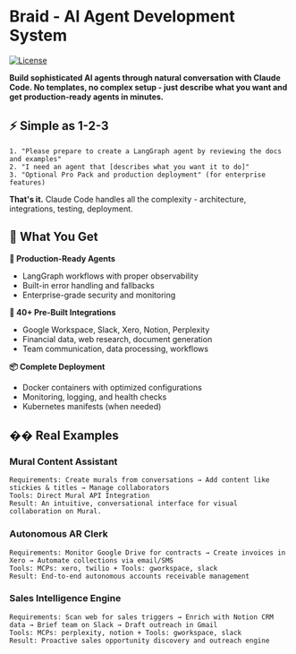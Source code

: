 # Braid - AI Agent Development System

[![License](https://img.shields.io/badge/License-Apache_2.0-blue.svg)](LICENSE)

**Build sophisticated AI agents through natural conversation with Claude Code. No templates, no complex setup - just describe what you want and get production-ready agents in minutes.**

## ⚡ **Simple as 1-2-3**

```
1. "Please prepare to create a LangGraph agent by reviewing the docs and examples"
2. "I need an agent that [describes what you want it to do]"  
3. "Optional Pro Pack and production deployment" (for enterprise features)
```

**That's it.** Claude Code handles all the complexity - architecture, integrations, testing, deployment.

## 🎯 **What You Get**

**🤖 Production-Ready Agents**
- LangGraph workflows with proper observability
- Built-in error handling and fallbacks
- Enterprise-grade security and monitoring

**🔌 40+ Pre-Built Integrations**  
- Google Workspace, Slack, Xero, Notion, Perplexity
- Financial data, web research, document generation
- Team communication, data processing, workflows

**📦 Complete Deployment**
- Docker containers with optimized configurations
- Monitoring, logging, and health checks
- Kubernetes manifests (when needed)

## �� Real Examples

### Mural Content Assistant
```
Requirements: Create murals from conversations → Add content like stickies & titles → Manage collaborators
Tools: Direct Mural API Integration
Result: An intuitive, conversational interface for visual collaboration on Mural.
```

### Autonomous AR Clerk
```
Requirements: Monitor Google Drive for contracts → Create invoices in Xero → Automate collections via email/SMS
Tools: MCPs: xero, twilio + Tools: gworkspace, slack
Result: End-to-end autonomous accounts receivable management
```

### Sales Intelligence Engine
```
Requirements: Scan web for sales triggers → Enrich with Notion CRM data → Brief team on Slack → Draft outreach in Gmail
Tools: MCPs: perplexity, notion + Tools: gworkspace, slack
Result: Proactive sales opportunity discovery and outreach engine
```